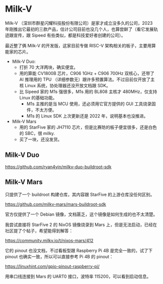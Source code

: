 # Milk-V

Milk-V （深圳市群星闪耀科技股份有限公司）是家才成立没多久的公司，2023 年刚推出它最初的三款产品，估计公司目前也没几个人，也算尝鲜了（看它发展轨迹跟宣传，跟 Sipeed 有些类似，都是科技爱好者创建的公司）。

最近整了俩 Milk-V 的开发版，这家目前专做 RISC-V 架构相关的板子，主要用算能家的芯片。

- Milk-V Duo:
  - 打折 70 大洋两块，确实便宜。
  - 用的算能 CV1800B 芯片，C906 1GHz + C906 700Hz 双核心，还带了 AI 推理用的 TPU （详细参数无）跟许多预置算法。不过目前仅开放了主核 Linux 系统，协处理器还没开放文档跟 SDK。
  - 比 Sipeed 家的 M1s 强很多，M1s 用的 BL808 主核才 480MHz，仅支持 Linux 的基础功能。
    - M1s 主推的是当 MCU 使用，还必须用它官方提供的 GUI 工具烧录固件，不太方便。
    - M1s 的 Linux SDK 上次更新还是 2022 年，说明基本也没推进。
- Milk-V Mars
  - 用的 StarFive 家的 JH7110 芯片，但是比赛昉的板子便宜很多，还是白色的 SBC，很 milky.
  - 买了一块，还没发货。


## Milk-V Duo

https://github.com/ryan4yin/milkv-duo-buildroot-sdk

## Milk-V Mars

只提供了一个 buildroot 构建仓库，其内容跟 StarFive 的上游仓库没任何区别。

https://github.com/milkv-mars/mars-buildroot-sdk

官方仅提供了一个 Debian 镜像，文档匮乏，这个镜像是如何生成的也不太清楚。

我尝试直接将 StarFive 2 的 NixOS 镜像烧录到 Mars 上，但是无法启动，已经在社区提了个帖子，希望能得到解答：

https://community.milkv.io/t/nixos-mars/412

它的 pinout 也没文档，不过看板型跟 Raspberry Pi 4B 是完全一致的，试了下 pinout 也确实一致，所以可以直接参考 Pi 4B 的 pinout：

https://linuxhint.com/gpio-pinout-raspberry-pi/

用串口线连接到 Mars 的 UART0 接口，波特率 115200，可以看到启动信息。



